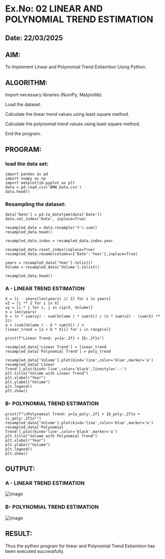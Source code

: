# Ex.No: 02 LINEAR AND POLYNOMIAL TREND ESTIMATION
## Date: 22/03/2025

## AIM:
To Implement Linear and Polynomial Trend Estiamtion Using Python.

## ALGORITHM:

Import necessary libraries (NumPy, Matplotlib).

Load the dataset.

Calculate the linear trend values using least square method.

Calculate the polynomial trend values using least square method.

End the program.

## PROGRAM:

### load the data set:
```
import pandas as pd 
import numpy as np 
import matplotlib.pyplot as plt 
data = pd.read_csv('BMW_Data.csv')
data.head()
```

### Resampling the dataset:

```
data['Date'] = pd.to_datetime(data['Date'])
data.set_index('Date', inplace=True)

resampled_data = data.resample('Y').sum()
resampled_data.head()

resampled_data.index = resampled_data.index.year

resampled_data.reset_index(inplace=True)
resampled_data.rename(columns={'Date':'Year'},inplace=True)

years = resampled_data['Year'].tolist()
Volume = resampled_data['Volume'].tolist()

resampled_data.head()
```
### A - LINEAR TREND ESTIMATION

```
X = [i - years[len(years) // 2] for i in years]
x2 = [i ** 2 for i in X]
xy = [i * j for i, j in zip(X, Volume)]
n = len(years)
b = (n * sum(xy) - sum(Volume ) * sum(X)) / (n * sum(x2) - (sum(X) ** 2))
a = (sum(Volume ) - b * sum(X)) / n
linear_trend = [a + b * X[i] for i in range(n)]

print(f"Linear Trend: y={a:.2f} + {b:.2f}x")

resampled_data['Linear Trend'] = linear_trend
resampled_data['Polynomial Trend'] = poly_trend

resampled_data['Volume'].plot(kind='line',color='blue',marker='o')
resampled_data['Linear Trend'].plot(kind='line',color='black',linestyle='--')
plt.title("Volume with Linear Trend")
plt.xlabel("Year")
plt.ylabel("Volume")
plt.legend()
plt.show()
```

### B- POLYNOMIAL TREND ESTIMATION

```
print(f"\nPolynomial Trend: y={a_poly:.2f} + {b_poly:.2f}x + {c_poly:.2f}x²")
resampled_data['Volume'].plot(kind='line',color='blue',marker='o')
resampled_data['Polynomial Trend'].plot(kind='line',color='black',marker='o')
plt.title("Volume with Polynomial Trend")
plt.xlabel("Year")
plt.ylabel("Volume")
plt.legend()
plt.show()
```

## OUTPUT:

### A - LINEAR TREND ESTIMATION

![image](https://github.com/user-attachments/assets/403f8f21-42a2-4e1b-86a4-aa6b71f4d726)

### B- POLYNOMIAL TREND ESTIMATION

![image](https://github.com/user-attachments/assets/cd6045eb-e045-41e3-97b8-ad6a059b92d7)

## RESULT:

Thus the python program for linear and Polynomial Trend Estiamtion has been executed successfully.

